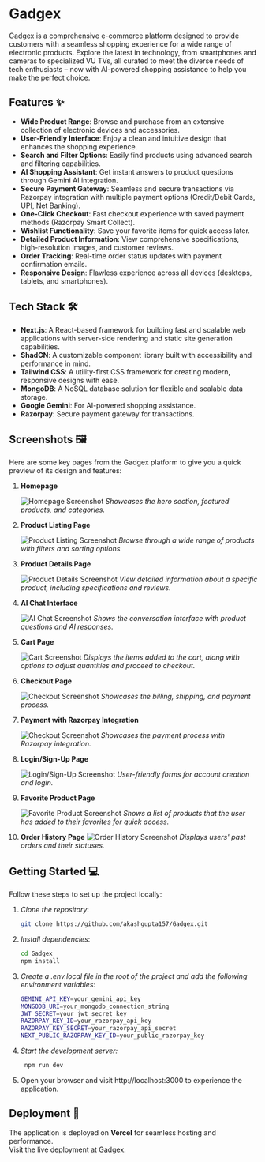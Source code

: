 # Gadgex

Gadgex is a comprehensive e-commerce platform designed to provide customers with a seamless shopping experience for a wide range of electronic products. Explore the latest in technology, from smartphones and cameras to specialized VU TVs, all curated to meet the diverse needs of tech enthusiasts – now with AI-powered shopping assistance to help you make the perfect choice.

## Features ✨

- **Wide Product Range**: Browse and purchase from an extensive collection of electronic devices and accessories.
- **User-Friendly Interface**: Enjoy a clean and intuitive design that enhances the shopping experience.
- **Search and Filter Options**: Easily find products using advanced search and filtering capabilities.
- **AI Shopping Assistant**: Get instant answers to product questions through Gemini AI integration.
- **Secure Payment Gateway**: Seamless and secure transactions via Razorpay integration with multiple payment options (Credit/Debit Cards, UPI, Net Banking).
- **One-Click Checkout**: Fast checkout experience with saved payment methods (Razorpay Smart Collect).
- **Wishlist Functionality**: Save your favorite items for quick access later.
- **Detailed Product Information**: View comprehensive specifications, high-resolution images, and customer reviews.
- **Order Tracking**: Real-time order status updates with payment confirmation emails.
- **Responsive Design**: Flawless experience across all devices (desktops, tablets, and smartphones).

## Tech Stack 🛠

- **Next.js**: A React-based framework for building fast and scalable web applications with server-side rendering and static site generation capabilities.
- **ShadCN**: A customizable component library built with accessibility and performance in mind.
- **Tailwind CSS**: A utility-first CSS framework for creating modern, responsive designs with ease.
- **MongoDB**: A NoSQL database solution for flexible and scalable data storage.
- **Google Gemini**: For AI-powered shopping assistance.
- **Razorpay**: Secure payment gateway for transactions.

## Screenshots 🖼️

Here are some key pages from the Gadgex platform to give you a quick preview of its design and features:

1. **Homepage**

   ![Homepage Screenshot](https://github.com/user-attachments/assets/03ad0e29-2a3f-49fd-8c77-68af83dc624b)
   _Showcases the hero section, featured products, and categories._

2. **Product Listing Page**

   ![Product Listing Screenshot](https://github.com/user-attachments/assets/8edb6fdc-af12-4fb2-ac3a-3eeb5b4129d8)
   _Browse through a wide range of products with filters and sorting options._

3. **Product Details Page**

   ![Product Details Screenshot](https://github.com/user-attachments/assets/5cfc74c4-0f26-4e61-8db0-d2c879f9f2d0)
   _View detailed information about a specific product, including specifications and reviews._

4. **AI Chat Interface**

   ![AI Chat Screenshot](https://github.com/user-attachments/assets/53db4faa-4d42-45ef-8c4e-e69a62428993)
   _Shows the conversation interface with product questions and AI responses._

5. **Cart Page**

   ![Cart Screenshot](https://github.com/user-attachments/assets/123cb275-cd89-4e65-a8f6-5789132d95e0)
   _Displays the items added to the cart, along with options to adjust quantities and proceed to checkout._

6. **Checkout Page**

   ![Checkout Screenshot](https://github.com/user-attachments/assets/04ceccb4-e995-448a-808e-4f97cf864608)
   _Showcases the billing, shipping, and payment process._

7. **Payment with Razorpay Integration**  

   ![Checkout Screenshot](https://github.com/user-attachments/assets/508d07cd-2627-4bc8-a9f0-41141f13f52b)
   _Showcases the payment process with Razorpay integration._

8. **Login/Sign-Up Page**

   ![Login/Sign-Up Screenshot](https://github.com/user-attachments/assets/1eb2b92c-f48b-4459-a42a-288e76fc5df2)
   _User-friendly forms for account creation and login._

9. **Favorite Product Page**

   ![Favorite Product Screenshot](https://github.com/user-attachments/assets/83e9ef36-d20f-4d1d-81ba-bf48c4c4ad36)
   _Shows a list of products that the user has added to their favorites for quick access._

10. **Order History Page**
   ![Order History Screenshot](https://github.com/user-attachments/assets/5be8d9d6-bf1e-4312-85d2-7cead0f8be1a)
   _Displays users' past orders and their statuses._

## Getting Started 💻

Follow these steps to set up the project locally:

1. _Clone the repository_:

   ```bash
   git clone https://github.com/akashgupta157/Gadgex.git
   ```

2. _Install dependencies_:

   ```bash
   cd Gadgex
   npm install
   ```

3. _Create a .env.local file in the root of the project and add the following environment variables:_
   ```bash
   GEMINI_API_KEY=your_gemini_api_key
   MONGODB_URI=your_mongodb_connection_string
   JWT_SECRET=your_jwt_secret_key
   RAZORPAY_KEY_ID=your_razorpay_api_key
   RAZORPAY_KEY_SECRET=your_razorpay_api_secret
   NEXT_PUBLIC_RAZORPAY_KEY_ID=your_public_razorpay_key
   ```
4. _Start the development server:_
   ```bash
    npm run dev
   ```
5. Open your browser and visit http://localhost:3000 to experience the application.

## Deployment 🚀

The application is deployed on **Vercel** for seamless hosting and performance.  
Visit the live deployment at [Gadgex](https://gadgex.vercel.app).
